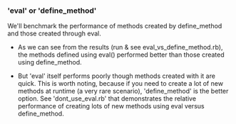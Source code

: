 ### 'eval' or 'define_method'

We'll benchmark the performance of methods created by define_method and those created through eval.

* As we can see from the results (run & see eval_vs_define_method.rb), the methods defined using eval() performed better than those created using define_method.

* But 'eval' itself performs poorly though methods created with it are quick. This is worth noting, because if you need to create a lot of new methods at runtime (a very rare scenario), 'define_method' is the better option. See 'dont_use_eval.rb' that demonstrates the relative performance of creating lots of new methods using eval versus define_method.

